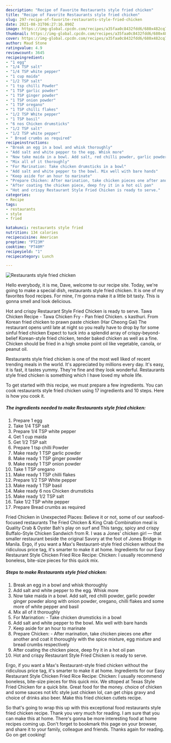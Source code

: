 ```yaml
---
description: "Recipe of Favorite Restaurants style fried chicken"
title: "Recipe of Favorite Restaurants style fried chicken"
slug: 297-recipe-of-favorite-restaurants-style-fried-chicken
date: 2021-08-31T06:27:16.890Z
image: https://img-global.cpcdn.com/recipes/a35faa0c8432fdd6/680x482cq70/restaurants-style-fried-chicken-recipe-main-photo.jpg
thumbnail: https://img-global.cpcdn.com/recipes/a35faa0c8432fdd6/680x482cq70/restaurants-style-fried-chicken-recipe-main-photo.jpg
cover: https://img-global.cpcdn.com/recipes/a35faa0c8432fdd6/680x482cq70/restaurants-style-fried-chicken-recipe-main-photo.jpg
author: Maud Stone
ratingvalue: 4.9
reviewcount: 3645
recipeingredient:
- "1 egg"
- "1/4 TSP salt"
- "1/4 TSP white pepper"
- "1 cup maida"
- "1/2 TSP salt"
- "1 tsp chilli Powder"
- "1 TSP garlic powder"
- "1 TSP ginger powder"
- "1 TSP onion powder"
- "1 TSP oregano"
- "1 TSP chilli flakes"
- "1/2 TSP White pepper"
- "1 TSP basil"
- "6 nos Chicken drumsticks"
- "1/2 TSP salt"
- "1/2 TSP white pepper"
- " Bread crumbs as required"
recipeinstructions:
- "Break an egg in a bowl and whisk thoroughly"
- "Add salt and white pepper to the egg. Whisk more"
- "Now take maida in a bowl. Add salt, red chilli powder, garlic powder ginger powder along with onion powder, oregano, chilli flakes and some more of white pepper and basil"
- "Mix all of it thoroughly"
- "For Marination: Take chicken drumsticks in a bowl"
- "Add salt and white pepper to the bowl. Mix well with bare hands"
- "Keep aside for an hour to marinate"
- "Prepare Chicken: After marination, take chicken pieces one after another and coat it thoroughly with the spice mixture, egg mixture and bread crumbs respectively"
- "After coating the chicken piece, deep fry it in a hot oil pan"
- "Hot and crispy Restaurant Style Fried Chicken is ready to serve."
categories:
- Recipe
tags:
- restaurants
- style
- fried

katakunci: restaurants style fried 
nutrition: 134 calories
recipecuisine: American
preptime: "PT23M"
cooktime: "PT40M"
recipeyield: "1"
recipecategory: Lunch

---
```



![Restaurants style fried chicken](https://img-global.cpcdn.com/recipes/a35faa0c8432fdd6/680x482cq70/restaurants-style-fried-chicken-recipe-main-photo.jpg)

Hello everybody, it is me, Dave, welcome to our recipe site. Today, we're going to make a special dish, restaurants style fried chicken. It is one of my favorites food recipes. For mine, I'm gonna make it a little bit tasty. This is gonna smell and look delicious.

Hot and crispy Restaurant Style Fried Chicken is ready to serve. Tawa Chicken Recipe - Tawa Chicken Fry - Pan fried Chicken. s kasthuri. From Korean fried chicken to prawn paste chicken (Har Cheong Gai) The restaurant opens until late at night so you really have to drop by for some sinful fried chicken Expect to tuck into a splendid array of crispy-beyond-belief Korean-style fried chicken, tender baked chicken as well as a fine. Chicken should be fried in a high smoke point oil like vegetable, canola, or peanut oil.

Restaurants style fried chicken is one of the most well liked of recent trending meals in the world. It's appreciated by millions every day. It's easy, it is fast, it tastes yummy. They're fine and they look wonderful. Restaurants style fried chicken is something which I have loved my whole life.


To get started with this recipe, we must prepare a few ingredients. You can cook restaurants style fried chicken using 17 ingredients and 10 steps. Here is how you cook it.

<!--inarticleads1-->

##### The ingredients needed to make Restaurants style fried chicken:

1. Prepare 1 egg
1. Take 1/4 TSP salt
1. Prepare 1/4 TSP white pepper
1. Get 1 cup maida
1. Get 1/2 TSP salt
1. Prepare 1 tsp chilli Powder
1. Make ready 1 TSP garlic powder
1. Make ready 1 TSP ginger powder
1. Make ready 1 TSP onion powder
1. Take 1 TSP oregano
1. Make ready 1 TSP chilli flakes
1. Prepare 1/2 TSP White pepper
1. Make ready 1 TSP basil
1. Make ready 6 nos Chicken drumsticks
1. Make ready 1/2 TSP salt
1. Take 1/2 TSP white pepper
1. Prepare  Bread crumbs as required


Fried Chicken in Unexpected Places: Believe it or not, some of our seafood-focused restaurants The Fried Chicken &amp; King Crab Combination meal is Quality Crab &amp; Oyster Bah&#39;s play on surf and This tangy, spicy and crispy Buffalo-Style Chicken Sandwich from R. I was a Jones&#39; chicken girl — that smaller restaurant beside the original Savory at the foot of Jones Bridge in Manila. Ergo, if you want a Max&#39;s Restaurant-style fried chicken without the ridiculous price tag, it&#39;s smarter to make it at home. Ingredients for our Easy Restaurant Style Chicken Fried Rice Recipe: Chicken: I usually recommend boneless, bite-size pieces for this quick mix. 

<!--inarticleads2-->

##### Steps to make Restaurants style fried chicken:

1. Break an egg in a bowl and whisk thoroughly
1. Add salt and white pepper to the egg. Whisk more
1. Now take maida in a bowl. Add salt, red chilli powder, garlic powder ginger powder along with onion powder, oregano, chilli flakes and some more of white pepper and basil
1. Mix all of it thoroughly
1. For Marination: - Take chicken drumsticks in a bowl
1. Add salt and white pepper to the bowl. Mix well with bare hands
1. Keep aside for an hour to marinate
1. Prepare Chicken: - After marination, take chicken pieces one after another and coat it thoroughly with the spice mixture, egg mixture and bread crumbs respectively
1. After coating the chicken piece, deep fry it in a hot oil pan
1. Hot and crispy Restaurant Style Fried Chicken is ready to serve.


Ergo, if you want a Max&#39;s Restaurant-style fried chicken without the ridiculous price tag, it&#39;s smarter to make it at home. Ingredients for our Easy Restaurant Style Chicken Fried Rice Recipe: Chicken: I usually recommend boneless, bite-size pieces for this quick mix. We sttoped at Texas Style Fried Chicken for a quick bite. Great food for the money. choice of chicken and some sauces not kfc style just chicken lol, can get chips gravy and choice of drinks also beer. Make this fried chicken cutlets recipe. 

So that's going to wrap this up with this exceptional food restaurants style fried chicken recipe. Thank you very much for reading. I am sure that you can make this at home. There's gonna be more interesting food at home recipes coming up. Don't forget to bookmark this page on your browser, and share it to your family, colleague and friends. Thanks again for reading. Go on get cooking!
